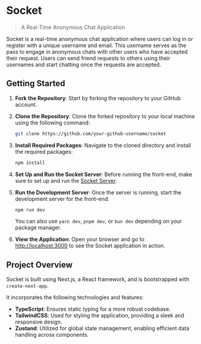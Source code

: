 # Socket

> A Real-Time Anonymous Chat Application

Socket is a real-time anonymous chat application where users can log in or register with a unique username and email. This username serves as the pass to engage in anonymous chats with other users who have accepted their request. Users can send friend requests to others using their usernames and start chatting once the requests are accepted.

## Getting Started

1. **Fork the Repository**: Start by forking the repository to your GitHub account.

2. **Clone the Repository**: Clone the forked repository to your local machine using the following command:

   ```bash
   git clone https://github.com/your-github-username/socket
   ```

3. **Install Required Packages**: Navigate to the cloned directory and install the required packages:

   ```bash
   npm install
   ```

4. **Set Up and Run the Socket Server**: Before running the front-end, make sure to set up and run the [Socket Server](https://github.com/SuperSahitya/socket-server).

5. **Run the Development Server**: Once the server is running, start the development server for the front-end:

   ```bash
   npm run dev
   ```

   You can also use `yarn dev`, `pnpm dev`, or `bun dev` depending on your package manager.

6. **View the Application**: Open your browser and go to [http://localhost:3000](http://localhost:3000) to see the Socket application in action.

## Project Overview

Socket is built using Next.js, a React framework, and is bootstrapped with `create-next-app`.

It incorporates the following technologies and features:

- **TypeScript**: Ensures static typing for a more robust codebase.
- **TailwindCSS**: Used for styling the application, providing a sleek and responsive design.
- **Zustand**: Utilized for global state management, enabling efficient data handling across components.
